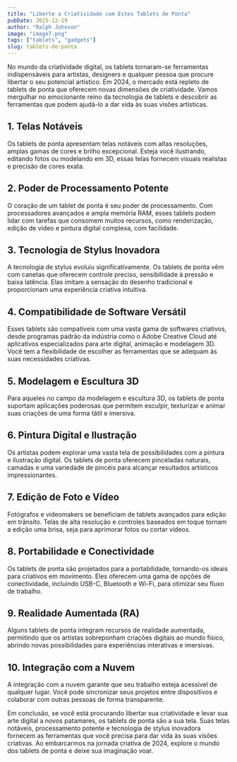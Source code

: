 ```yaml
---
title: "Liberte a Criatividade com Estes Tablets de Ponta"
pubDate: 2025-12-19
author: "Ralph Johnson"
image: "image7.png"
tags: ["tablets", "gadgets"]
slug: tablets-de-ponta
---
```


No mundo da criatividade digital, os tablets tornaram-se ferramentas indispensáveis para artistas, designers e qualquer pessoa que procure libertar o seu potencial artístico. Em 2024, o mercado está repleto de tablets de ponta que oferecem novas dimensões de criatividade. Vamos mergulhar no emocionante reino da tecnologia de tablets e descobrir as ferramentas que podem ajudá-lo a dar vida às suas visões artísticas.

## **1. Telas Notáveis**

Os tablets de ponta apresentam telas notáveis com altas resoluções, amplas gamas de cores e brilho excepcional. Esteja você ilustrando, editando fotos ou modelando em 3D, essas telas fornecem visuais realistas e precisão de cores exata.

## **2. Poder de Processamento Potente**

O coração de um tablet de ponta é seu poder de processamento. Com processadores avançados e ampla memória RAM, esses tablets podem lidar com tarefas que consomem muitos recursos, como renderização, edição de vídeo e pintura digital complexa, com facilidade.

## **3. Tecnologia de Stylus Inovadora**

A tecnologia de stylus evoluiu significativamente. Os tablets de ponta vêm com canetas que oferecem controle preciso, sensibilidade à pressão e baixa latência. Elas imitam a sensação do desenho tradicional e proporcionam uma experiência criativa intuitiva.

## **4. Compatibilidade de Software Versátil**

Esses tablets são compatíveis com uma vasta gama de softwares criativos, desde programas padrão da indústria como o Adobe Creative Cloud até aplicativos especializados para arte digital, animação e modelagem 3D. Você tem a flexibilidade de escolher as ferramentas que se adequam às suas necessidades criativas.

## **5. Modelagem e Escultura 3D**

Para aqueles no campo da modelagem e escultura 3D, os tablets de ponta suportam aplicações poderosas que permitem esculpir, texturizar e animar suas criações de uma forma tátil e imersiva.

## **6. Pintura Digital e Ilustração**

Os artistas podem explorar uma vasta tela de possibilidades com a pintura e ilustração digital. Os tablets de ponta oferecem pinceladas naturais, camadas e uma variedade de pincéis para alcançar resultados artísticos impressionantes.

## **7. Edição de Foto e Vídeo**

Fotógrafos e videomakers se beneficiam de tablets avançados para edição em trânsito. Telas de alta resolução e controles baseados em toque tornam a edição uma brisa, seja para aprimorar fotos ou cortar vídeos.

## **8. Portabilidade e Conectividade**

Os tablets de ponta são projetados para a portabilidade, tornando-os ideais para criativos em movimento. Eles oferecem uma gama de opções de conectividade, incluindo USB-C, Bluetooth e Wi-Fi, para otimizar seu fluxo de trabalho.

## **9. Realidade Aumentada (RA)**

Alguns tablets de ponta integram recursos de realidade aumentada, permitindo que os artistas sobreponham criações digitais ao mundo físico, abrindo novas possibilidades para experiências interativas e imersivas.

## **10. Integração com a Nuvem**

A integração com a nuvem garante que seu trabalho esteja acessível de qualquer lugar. Você pode sincronizar seus projetos entre dispositivos e colaborar com outras pessoas de forma transparente.

Em conclusão, se você está procurando libertar sua criatividade e levar sua arte digital a novos patamares, os tablets de ponta são a sua tela. Suas telas notáveis, processamento potente e tecnologia de stylus inovadora fornecem as ferramentas que você precisa para dar vida às suas visões criativas. Ao embarcarmos na jornada criativa de 2024, explore o mundo dos tablets de ponta e deixe sua imaginação voar.
